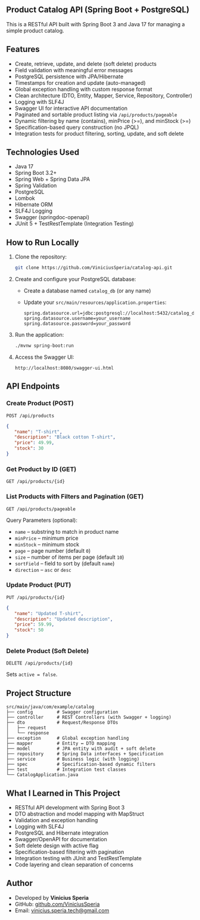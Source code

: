 ## Product Catalog API (Spring Boot + PostgreSQL)

This is a RESTful API built with Spring Boot 3 and Java 17 for managing a simple product catalog.

## Features

- Create, retrieve, update, and delete (soft delete) products
- Field validation with meaningful error messages
- PostgreSQL persistence with JPA/Hibernate
- Timestamps for creation and update (auto-managed)
- Global exception handling with custom response format
- Clean architecture (DTO, Entity, Mapper, Service, Repository, Controller)
- Logging with SLF4J
- Swagger UI for interactive API documentation
- Paginated and sortable product listing via `/api/products/pageable`
- Dynamic filtering by name (contains), minPrice (>=), and minStock (>=)
- Specification-based query construction (no JPQL)
- Integration tests for product filtering, sorting, update, and soft delete

## Technologies Used

- Java 17
- Spring Boot 3.2+
- Spring Web + Spring Data JPA
- Spring Validation
- PostgreSQL
- Lombok
- Hibernate ORM
- SLF4J Logging
- Swagger (springdoc-openapi)
- JUnit 5 + TestRestTemplate (Integration Testing)

## How to Run Locally

1. Clone the repository:

   ```bash
   git clone https://github.com/ViniciusSperia/catalog-api.git
   ```

2. Create and configure your PostgreSQL database:

   - Create a database named `catalog_db` (or any name)
   - Update your `src/main/resources/application.properties`:

     ```properties
     spring.datasource.url=jdbc:postgresql://localhost:5432/catalog_db
     spring.datasource.username=your_username
     spring.datasource.password=your_password
     ```

3. Run the application:

   ```bash
   ./mvnw spring-boot:run
   ```

4. Access the Swagger UI:

   ```
   http://localhost:8080/swagger-ui.html
   ```

## API Endpoints

### Create Product (POST)

```http
POST /api/products
```

```json
{
   "name": "T-shirt",
   "description": "Black cotton T-shirt",
   "price": 49.99,
   "stock": 30
}
```

### Get Product by ID (GET)

```http
GET /api/products/{id}
```

### List Products with Filters and Pagination (GET)

```http
GET /api/products/pageable
```

Query Parameters (optional):

- `name` – substring to match in product name
- `minPrice` – minimum price
- `minStock` – minimum stock
- `page` – page number (default `0`)
- `size` – number of items per page (default `10`)
- `sortField` – field to sort by (default `name`)
- `direction` – `asc` or `desc`

### Update Product (PUT)

```http
PUT /api/products/{id}
```

```json
{
   "name": "Updated T-shirt",
   "description": "Updated description",
   "price": 59.99,
   "stock": 50
}
```

### Delete Product (Soft Delete)

```http
DELETE /api/products/{id}
```

Sets `active = false`.

## Project Structure

```
src/main/java/com/example/catalog
├── config         # Swagger configuration
├── controller     # REST Controllers (with Swagger + logging)
├── dto            # Request/Response DTOs
│   ├── request
│   └── response
├── exception      # Global exception handling
├── mapper         # Entity ↔ DTO mapping
├── model          # JPA entity with audit + soft delete
├── repository     # Spring Data interfaces + Specification
├── service        # Business logic (with logging)
├── spec           # Specification-based dynamic filters
├── test           # Integration test classes
└── CatalogApplication.java
```

## What I Learned in This Project

- RESTful API development with Spring Boot 3
- DTO abstraction and model mapping with MapStruct
- Validation and exception handling
- Logging with SLF4J
- PostgreSQL and Hibernate integration
- Swagger/OpenAPI for documentation
- Soft delete design with active flag
- Specification-based filtering with pagination
- Integration testing with JUnit and TestRestTemplate
- Code layering and clean separation of concerns

## Author

- Developed by **Vinicius Speria**
- GitHub: [github.com/ViniciusSperia](https://github.com/ViniciusSperia)
- Email: [vinicius.speria.tech@gmail.com](mailto:vinicius.speria.tech@gmail.com)